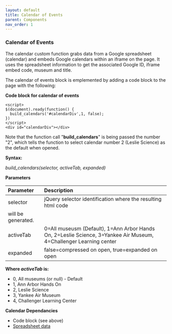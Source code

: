 ```yaml
---
layout: default
title: Calendar of Events
parent: Components
nav_order: 1
---
```


### Calendar of Events

The calendar custom function grabs data from a Google spreadsheet (calendar) and embeds Google calendars within an iframe on the page.  It uses the spreadsheet information to get the associated Google ID, iframe embed code, museum and title.

The calendar of events block is emplemented by adding a code block to the page with the following:

**Code block for calendar of events**
```
<script>
$(document).ready(function() {
  build_calendars('#calendarDiv',1, false);  
})
</script>
<div id="calendarDiv"></div>
```
Note that the function call "**build_calendars**" is being passed the number "2", which tells the function to select calendar number 2 (Leslie Science) as the default when opened. 

**Syntax:**

*build_calendars(selector, activeTab, expanded)*

**Parameters**

| Parameter | Description |
| :-------- | :---------- |
| selector  | jQuery selector identification where the resulting html code
will be generated. |
| activeTab | 0=All museusm (Default), 1=Ann Arbor Hands On, 2=Leslie Science, 3=Yankee Air Museum, 4=Challenger Learning center |
| expanded | false=compressed on open, true=expanded on open |

**Where *activeTab* is:**

- 0, All museums (or null) - Default
- 1, Ann Arbor Hands On
- 2, Leslie Science
- 3, Yankee Air Museum
- 4, Challenger Learning Center

**Calendar Dependancies**
- Code block (see above)
- [Spreadsheet data](/Docs/spreadsheets.html)